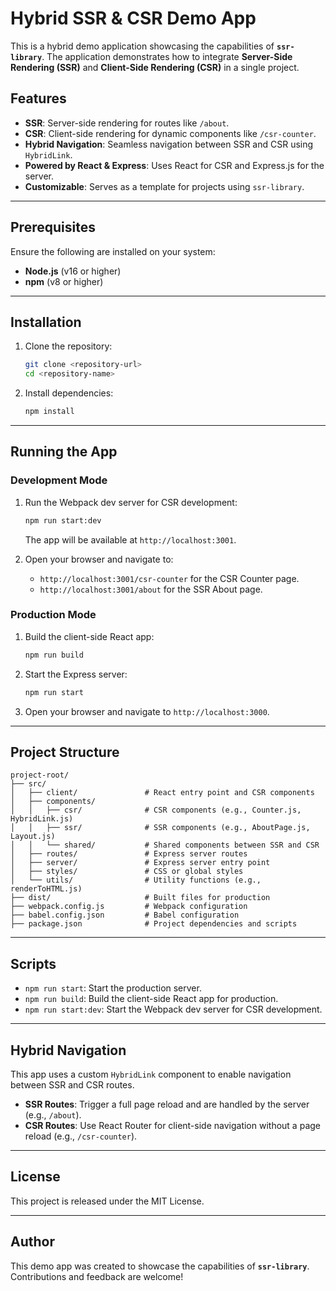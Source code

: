 
# Hybrid SSR & CSR Demo App

This is a hybrid demo application showcasing the capabilities of **`ssr-library`**. The application demonstrates how to integrate **Server-Side Rendering (SSR)** and **Client-Side Rendering (CSR)** in a single project.

## Features

- **SSR**: Server-side rendering for routes like `/about`.
- **CSR**: Client-side rendering for dynamic components like `/csr-counter`.
- **Hybrid Navigation**: Seamless navigation between SSR and CSR using `HybridLink`.
- **Powered by React & Express**: Uses React for CSR and Express.js for the server.
- **Customizable**: Serves as a template for projects using `ssr-library`.

---

## Prerequisites

Ensure the following are installed on your system:

- **Node.js** (v16 or higher)
- **npm** (v8 or higher)

---

## Installation

1. Clone the repository:
   ```bash
   git clone <repository-url>
   cd <repository-name>
   ```

2. Install dependencies:
   ```bash
   npm install
   ```

---

## Running the App

### Development Mode

1. Run the Webpack dev server for CSR development:
   ```bash
   npm run start:dev
   ```

   The app will be available at `http://localhost:3001`.

2. Open your browser and navigate to:
   - `http://localhost:3001/csr-counter` for the CSR Counter page.
   - `http://localhost:3001/about` for the SSR About page.

### Production Mode

1. Build the client-side React app:
   ```bash
   npm run build
   ```

2. Start the Express server:
   ```bash
   npm run start
   ```

3. Open your browser and navigate to `http://localhost:3000`.

---

## Project Structure

```
project-root/
├── src/
│   ├── client/               # React entry point and CSR components
│   ├── components/
│   │   ├── csr/              # CSR components (e.g., Counter.js, HybridLink.js)
│   │   ├── ssr/              # SSR components (e.g., AboutPage.js, Layout.js)
│   │   └── shared/           # Shared components between SSR and CSR
│   ├── routes/               # Express server routes
│   ├── server/               # Express server entry point
│   ├── styles/               # CSS or global styles
│   └── utils/                # Utility functions (e.g., renderToHTML.js)
├── dist/                     # Built files for production
├── webpack.config.js         # Webpack configuration
├── babel.config.json         # Babel configuration
├── package.json              # Project dependencies and scripts
```

---

## Scripts

- `npm run start`: Start the production server.
- `npm run build`: Build the client-side React app for production.
- `npm run start:dev`: Start the Webpack dev server for CSR development.

---

## Hybrid Navigation

This app uses a custom `HybridLink` component to enable navigation between SSR and CSR routes. 

- **SSR Routes**: Trigger a full page reload and are handled by the server (e.g., `/about`).
- **CSR Routes**: Use React Router for client-side navigation without a page reload (e.g., `/csr-counter`).

---

## License

This project is released under the MIT License.

---

## Author

This demo app was created to showcase the capabilities of **`ssr-library`**. Contributions and feedback are welcome!
